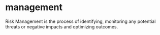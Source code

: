 # management
Risk Management is the process of identifying, monitoring any potential threats or negative impacts and optimizing outcomes. 
